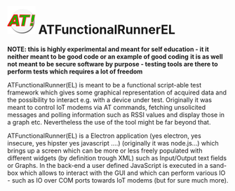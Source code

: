 


# ![alt text](https://raw.githubusercontent.com/tseiman/ATFunctionalRunnerEL/master/icons/png/icon64x64.png) ATFunctionalRunnerEL 


**NOTE: this is highly experimental and meant for self education - it it neither meant to be good code or an example of good coding**
**it is as well not meant to be secure software by purpose - testing tools are there to perform tests which requires a lot of freedom**


ATFunctionalRunner(EL) is meant to be a functional script-able test framework which gives some graphical representation of acquired data and the possibility to interact e.g. with a device under test. Originally it was meant to control IoT modems via AT commands, fetching unsolicited messages and polling information such as RSSI values and display those in a graph etc. Nevertheless the use of the tool might be far beyond that.

ATFunctionalRunner(EL) is a Electron application (yes electron, yes insecure, yes hipster yes javascript ....) (originally it was node.js...) which brings up a screen which can be more or less freely populated with different widgets (by definition trough XML) such as Input/Output text fields or Graphs. In the back-end a user defined JavaScript is executed in a sand-box which allows to interact with the GUI and which can perform various IO - such as IO over COM ports towards IoT modems (but for sure much more).



